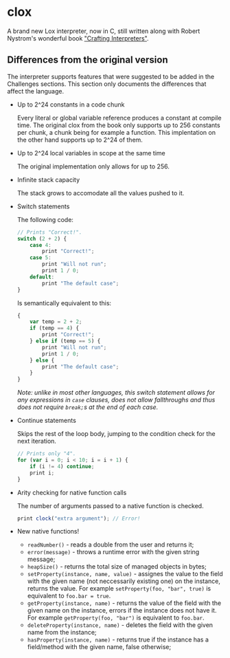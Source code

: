 # clox

A brand new Lox interpreter, now in C, still written along with Robert Nystrom's
wonderful book ["Crafting Interpreters"](http://craftinginterpreters.com).

## Differences from the original version

The interpreter supports features that were suggested to be added in the
Challenges sections. This section only documents the differences that affect
the language.

- Up to 2^24 constants in a code chunk

  Every literal or global variable reference produces a constant at compile
  time. The original clox from the book only supports up to 256 constants per
  chunk, a chunk being for example a function. This implentation on the other
  hand supports up to 2^24 of them.

- Up to 2^24 local variables in scope at the same time

  The original implementation only allows for up to 256.

- Infinite stack capacity

  The stack grows to accomodate all the values pushed to it.

- Switch statements

  The following code:

  ```javascript
  // Prints "Correct!".
  switch (2 + 2) {
      case 4:
          print "Correct!";
      case 5:
          print "Will not run";
          print 1 / 0;
      default:
          print "The default case";
  }
  ```

  Is semantically equivalent to this:

  ```javascript
  {
      var temp = 2 + 2;
      if (temp == 4) {
          print "Correct!";
      } else if (temp == 5) {
          print "Will not run";
          print 1 / 0;
      } else {
          print "The default case";
      }
  }
  ```

  _Note: unlike in most other languages, this switch statement allows for any
  expressions in `case` clauses, does not allow fallthroughs and thus does not
  require `break;`s at the end of each case._

- Continue statements

  Skips the rest of the loop body, jumping to the condition check for the next
  iteration.

  ```javascript
  // Prints only "4".
  for (var i = 0; i < 10; i = i + 1) {
      if (i != 4) continue;
      print i;
  }
  ```

- Arity checking for native function calls

  The number of arguments passed to a native function is checked.

  ```javascript
  print clock("extra argument"); // Error!
  ```

- New native functions!

  - `readNumber()` - reads a double from the user and returns it;
  - `error(message)` - throws a runtime error with the given string message;
  - `heapSize()` - returns the total size of managed objects in bytes;
  - `setProperty(instance, name, value)` - assignes the value to the field with
    the given name (not neccessarily existing one) on the instance, returns the
    value. For example `setProperty(foo, "bar", true)` is equivalent to
    `foo.bar = true`.
  - `getProperty(instance, name)` - returns the value of the field with the
    given name on the instance, errors if the instance does not have it. For
    example `getProperty(foo, "bar")` is equivalent to `foo.bar`.
  - `deleteProperty(instance, name)` - deletes the field with the given name
    from the instance;
  - `hasProperty(instance, name)` - returns true if the instance has a
    field/method with the given name, false otherwise;
